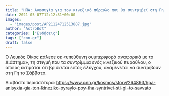 ```yaml
---
title: "ΗΠΑ: Ανησυχία για τον κινεζικό πύραυλο που θα συντριβεί στη Γη το Σάββατο"
date: 2021-05-07T12:12:31+00:00
images:
  - "images/post/AP21124712513887.jpg"
author: "AstroBot"
categories: ["Ειδήσεις"]
tags: ["cnn.gr"]
draft: false
---
```


Ο Λευκός Οίκος κάλεσε σε «υπεύθυνη συμπεριφορά αναφορικά με το Διάστημα», τη στιγμή που τα συντρίμμια ενός κινεζικού πυραύλου, ο οποίος εκτιμάται ότι βρίσκεται εκτός ελέγχου, αναμένεται να συντριβούν στη Γη το Σάββατο.

Διαβάστε περισσότερα: https://www.cnn.gr/kosmos/story/264893/hpa-anisyxia-gia-ton-kineziko-pyraylo-poy-tha-syntrivei-sti-gi-to-savvato
